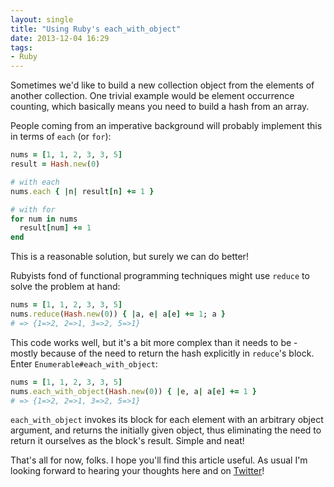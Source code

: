```yaml
---
layout: single
title: "Using Ruby's each_with_object"
date: 2013-12-04 16:29
tags:
- Ruby
---
```


Sometimes we'd like to build a new collection object from the elements
of another collection.  One trivial example would be element
occurrence counting, which basically means you need to build a hash
from an array.

People coming from an imperative background will probably implement this in terms of `each` (or `for`):

``` ruby
nums = [1, 1, 2, 3, 3, 5]
result = Hash.new(0)

# with each
nums.each { |n| result[n] += 1 }

# with for
for num in nums
  result[num] += 1
end
```

This is a reasonable solution, but surely we can do better!

Rubyists fond of functional programming techniques might use `reduce` to solve the problem at hand:

``` ruby
nums = [1, 1, 2, 3, 3, 5]
nums.reduce(Hash.new(0)) { |a, e| a[e] += 1; a }
# => {1=>2, 2=>1, 3=>2, 5=>1}
```

This code works well, but it's a bit more complex than it needs to be -
mostly because of the need to return the hash explicitly in `reduce`'s block.
Enter `Enumerable#each_with_object`:

``` ruby
nums = [1, 1, 2, 3, 3, 5]
nums.each_with_object(Hash.new(0)) { |e, a| a[e] += 1 }
# => {1=>2, 2=>1, 3=>2, 5=>1}
```

`each_with_object` invokes its block for each element with an
arbitrary object argument, and returns the initially given object,
thus eliminating the need to return it ourselves as the block's
result. Simple and neat!

That's all for now, folks. I hope you'll find this article useful.
As usual I'm looking forward to hearing your thoughts here and on
[Twitter](http://twitter.com/bbatsov)!

